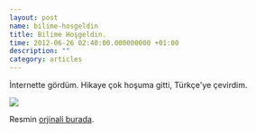 ```yaml
--- 
layout: post 
name: bilime-hosgeldin 
title: Bilime Hoşgeldin. 
time: 2012-06-26 02:40:00.000000000 +01:00
description: ""
category: articles
--- 
```


İnternette gördüm. Hikaye çok hoşuma gitti, Türkçe'ye çevirdim.

[![]({{site.url}}/images/bilime_hosgeldin.jpeg)]({{site.url}}/images/bilime_hosgeldin.jpeg)

Resmin [orjinali burada](http://zenpencils.com/comic/52-phil-plait-welcome-to-science/).

